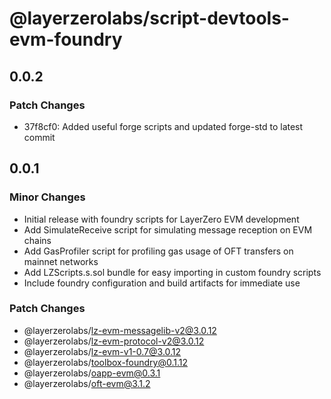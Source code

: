 # @layerzerolabs/script-devtools-evm-foundry

## 0.0.2

### Patch Changes

- 37f8cf0: Added useful forge scripts and updated forge-std to latest commit

## 0.0.1

### Minor Changes

- Initial release with foundry scripts for LayerZero EVM development
- Add SimulateReceive script for simulating message reception on EVM chains
- Add GasProfiler script for profiling gas usage of OFT transfers on mainnet networks
- Add LZScripts.s.sol bundle for easy importing in custom foundry scripts
- Include foundry configuration and build artifacts for immediate use

### Patch Changes

- @layerzerolabs/lz-evm-messagelib-v2@3.0.12
- @layerzerolabs/lz-evm-protocol-v2@3.0.12
- @layerzerolabs/lz-evm-v1-0.7@3.0.12
- @layerzerolabs/toolbox-foundry@0.1.12
- @layerzerolabs/oapp-evm@0.3.1
- @layerzerolabs/oft-evm@3.1.2
